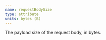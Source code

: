 ```yaml
---
name: requestBodySize
type: attribute
units: bytes (B)
---
```


The payload size of the request body, in bytes.